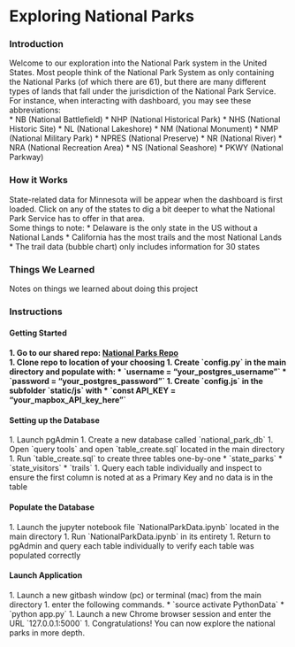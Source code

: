 # Exploring National Parks

<h3>Introduction</h3>
Welcome to our exploration into the National Park system in the United States.  Most people think of the National Park System as only containing the National Parks (of which there are 61), but there are many different types of lands that fall under the jurisdiction of the National Park Service.  For instance, when interacting with dashboard, you may see these abbreviations: <br>
    * NB (National Battlefield)
    * NHP (National Historical Park)
* NHS (National Historic Site)
* NL (National Lakeshore)
* NM (National Monument)
* NMP (National Military Park)
* NPRES (National Preserve)
* NR (National River)
* NRA (National Recreation Area)
* NS (National Seashore)
* PKWY (National Parkway)

<h3>How it Works</h3>
State-related data for Minnesota will be appear when the dashboard is first loaded.  Click on any of the states to dig a bit deeper to what the National Park Service has to offer in that area. <br>
Some things to note:
* Delaware is the only state in the US without a National Lands
* California has the most trails and the most National Lands
* The trail data (bubble chart) only includes information for 30 states <br>

<h3>Things We Learned</h3>
Notes on things we learned about doing this project <br>

<h3>Instructions</h3>
<h4>Getting Started<h4>
    1. Go to our shared repo: <a href="https://github.com/njmorr/Exploring-National-Parks">National Parks Repo</a> <br>
    1. Clone repo to location of your choosing
    1. Create `config.py` in the main directory and populate with:
	    * `username = “your_postgres_username”`
        * `password = “your_postgres_password”`
    1. Create `config.js` in the subfolder `static/js` with
	    * `const API_KEY = “your_mapbox_API_key_here”`

<h4>Setting up the Database</h4>
1. Launch pgAdmin
1. Create a new database called `national_park_db`
1. Open `query tools` and open `table_create.sql` located in the main directory
1. Run `table_create.sql` to create three tables one-by-one
	* `state_parks`
	* `state_visitors`
	* `trails`
1. Query each table individually and inspect to ensure the first column is noted at as a Primary Key and no data is in the table

<h4>Populate the Database</h4>
1. Launch the jupyter notebook file `NationalParkData.ipynb` located in the main directory
1. Run `NationalParkData.ipynb` in its entirety
1. Return to pgAdmin and query each table individually to verify each table was populated correctly

<h4>Launch Application</h4>
1. Launch a new gitbash window (pc) or terminal (mac) from the main directory
1. enter the following commands.
	* `source activate PythonData`
	* `python app.py`
1. Launch a new Chrome browser session and enter the URL `127.0.0.1:5000`
1. Congratulations! You can now explore the national parks in more depth.





